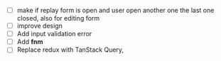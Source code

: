 - [ ] make if replay form is open and user open another one the last one closed, also for editing form
- [ ] improve design
- [ ] Add input validation error
- [ ] Add **fnm**
- [ ] Replace redux with TanStack Query,
